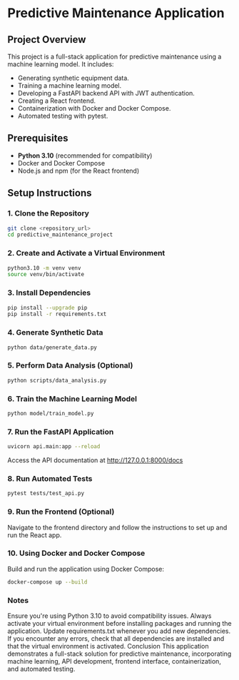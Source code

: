 # Predictive Maintenance Application

## Project Overview

This project is a full-stack application for predictive maintenance using a machine learning model. It includes:

- Generating synthetic equipment data.
- Training a machine learning model.
- Developing a FastAPI backend API with JWT authentication.
- Creating a React frontend.
- Containerization with Docker and Docker Compose.
- Automated testing with pytest.

## Prerequisites

- **Python 3.10** (recommended for compatibility)
- Docker and Docker Compose
- Node.js and npm (for the React frontend)

## Setup Instructions

### 1. Clone the Repository

```bash
git clone <repository_url>
cd predictive_maintenance_project
```

### 2. Create and Activate a Virtual Environment

```bash
python3.10 -m venv venv
source venv/bin/activate
```

### 3. Install Dependencies
```bash
pip install --upgrade pip
pip install -r requirements.txt
```

### 4. Generate Synthetic Data

```bash
python data/generate_data.py
```

### 5. Perform Data Analysis (Optional)

```bash
python scripts/data_analysis.py
```

### 6. Train the Machine Learning Model

```bash
python model/train_model.py
```
### 7. Run the FastAPI Application

```bash
uvicorn api.main:app --reload
```
Access the API documentation at http://127.0.0.1:8000/docs

### 8. Run Automated Tests

```bash
pytest tests/test_api.py
```

### 9. Run the Frontend (Optional)
Navigate to the frontend directory and follow the instructions to set up and run the React app.

### 10. Using Docker and Docker Compose
Build and run the application using Docker Compose:

```bash
docker-compose up --build
```

### Notes
Ensure you're using Python 3.10 to avoid compatibility issues.
Always activate your virtual environment before installing packages and running the application.
Update requirements.txt whenever you add new dependencies.
If you encounter any errors, check that all dependencies are installed and that the virtual environment is activated.
Conclusion
This application demonstrates a full-stack solution for predictive maintenance, incorporating machine learning, API development, frontend interface, containerization, and automated testing.